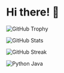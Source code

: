 # Hi there! 👋

![GitHub Trophy](https://github-profile-trophy.vercel.app/?username=prajwalaswar&theme=algolia)

![GitHub Stats](https://github-readme-stats.vercel.app/api?username=prajwalaswar&show_icons=true&theme=dark)

![GitHub Streak](https://github-readme-streak-stats.herokuapp.com/?user=prajwalaswar&theme=dark)

![Python Java](https://github-readme-stats.vercel.app/api/top-langs/?username=prajwalaswar&layout=compact&theme=dark)
